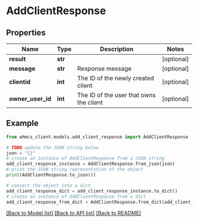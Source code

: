 # AddClientResponse


## Properties

Name | Type | Description | Notes
------------ | ------------- | ------------- | -------------
**result** | **str** |  | [optional] 
**message** | **str** | Response message | [optional] 
**clientid** | **int** | The ID of the newly created client | [optional] 
**owner_user_id** | **int** | The ID of the user that owns the client | [optional] 

## Example

```python
from whmcs_client.models.add_client_response import AddClientResponse

# TODO update the JSON string below
json = "{}"
# create an instance of AddClientResponse from a JSON string
add_client_response_instance = AddClientResponse.from_json(json)
# print the JSON string representation of the object
print(AddClientResponse.to_json())

# convert the object into a dict
add_client_response_dict = add_client_response_instance.to_dict()
# create an instance of AddClientResponse from a dict
add_client_response_from_dict = AddClientResponse.from_dict(add_client_response_dict)
```
[[Back to Model list]](../README.md#documentation-for-models) [[Back to API list]](../README.md#documentation-for-api-endpoints) [[Back to README]](../README.md)



